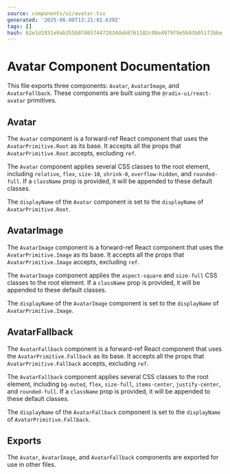 ```yaml
---
source: components/ui/avatar.tsx
generated: '2025-06-08T13:21:01.639Z'
tags: []
hash: 62e1d1931e9ab355b87d6574472034deb8761102c08e4979f9e5b93b051f3bbe
---
```

# Avatar Component Documentation

This file exports three components: `Avatar`, `AvatarImage`, and `AvatarFallback`. These components are built using the `@radix-ui/react-avatar` primitives.

## Avatar

The `Avatar` component is a forward-ref React component that uses the `AvatarPrimitive.Root` as its base. It accepts all the props that `AvatarPrimitive.Root` accepts, excluding `ref`. 

The `Avatar` component applies several CSS classes to the root element, including `relative`, `flex`, `size-10`, `shrink-0`, `overflow-hidden`, and `rounded-full`. If a `className` prop is provided, it will be appended to these default classes.

The `displayName` of the `Avatar` component is set to the `displayName` of `AvatarPrimitive.Root`.

## AvatarImage

The `AvatarImage` component is a forward-ref React component that uses the `AvatarPrimitive.Image` as its base. It accepts all the props that `AvatarPrimitive.Image` accepts, excluding `ref`.

The `AvatarImage` component applies the `aspect-square` and `size-full` CSS classes to the root element. If a `className` prop is provided, it will be appended to these default classes.

The `displayName` of the `AvatarImage` component is set to the `displayName` of `AvatarPrimitive.Image`.

## AvatarFallback

The `AvatarFallback` component is a forward-ref React component that uses the `AvatarPrimitive.Fallback` as its base. It accepts all the props that `AvatarPrimitive.Fallback` accepts, excluding `ref`.

The `AvatarFallback` component applies several CSS classes to the root element, including `bg-muted`, `flex`, `size-full`, `items-center`, `justify-center`, and `rounded-full`. If a `className` prop is provided, it will be appended to these default classes.

The `displayName` of the `AvatarFallback` component is set to the `displayName` of `AvatarPrimitive.Fallback`.

## Exports

The `Avatar`, `AvatarImage`, and `AvatarFallback` components are exported for use in other files.
